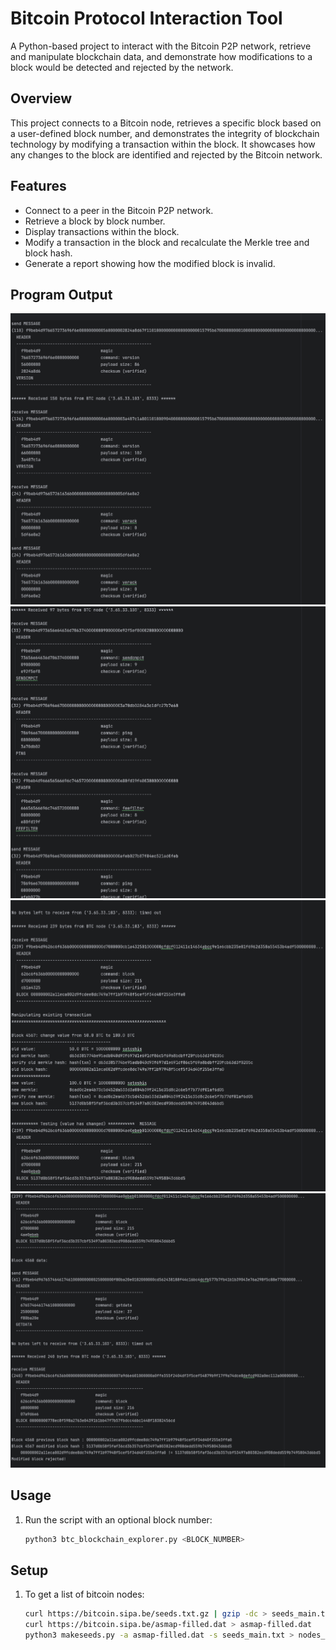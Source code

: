 # Bitcoin Protocol Interaction Tool
A Python-based project to interact with the Bitcoin P2P network, retrieve and manipulate blockchain data, and demonstrate how modifications to a block would be detected and rejected by the network.

## Overview
This project connects to a Bitcoin node, retrieves a specific block based on a user-defined block number, and demonstrates the integrity of blockchain technology by modifying a transaction within the block. It showcases how any changes to the block are identified and rejected by the Bitcoin network.

## Features
- Connect to a peer in the Bitcoin P2P network.
- Retrieve a block by block number.
- Display transactions within the block. 
- Modify a transaction in the block and recalculate the Merkle tree and block hash. 
- Generate a report showing how the modified block is invalid.

## Program Output
![Screenshot 2024-12-12 at 22.01.44.png](Screenshot%202024-12-12%20at%2022.01.44.png)
![Screenshot 2024-12-12 at 22.03.44.png](Screenshot%202024-12-12%20at%2022.03.44.png)
![Screenshot 2024-12-12 at 22.04.38.png](Screenshot%202024-12-12%20at%2022.04.38.png)
![Screenshot 2024-12-12 at 22.04.59.png](Screenshot%202024-12-12%20at%2022.04.59.png)


## Usage
1. Run the script with an optional block number:
   ```bash
   python3 btc_blockchain_explorer.py <BLOCK_NUMBER>

## Setup
1. To get a list of bitcoin nodes:
   ```bash
   curl https://bitcoin.sipa.be/seeds.txt.gz | gzip -dc > seeds_main.txt
   curl https://bitcoin.sipa.be/asmap-filled.dat > asmap-filled.dat
   python3 makeseeds.py -a asmap-filled.dat -s seeds_main.txt > nodes_main.txt
